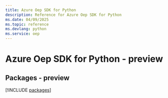 ```yaml
---
title: Azure Oep SDK for Python
description: Reference for Azure Oep SDK for Python
ms.date: 04/09/2025
ms.topic: reference
ms.devlang: python
ms.service: oep
---
```

# Azure Oep SDK for Python - preview
## Packages - preview
[!INCLUDE [packages](oep-index.md)]